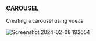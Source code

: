 ### CAROUSEL

Creating a carousel using vueJs

![Screenshot 2024-02-08 192654](https://github.com/AndreazzaRiccardo/vue-slider/assets/136316597/eb6abc87-90ca-4f37-9dd0-25dabd3f51cb)
